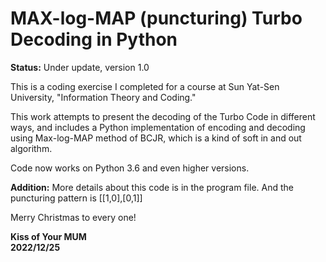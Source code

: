 # MAX-log-MAP (puncturing) Turbo Decoding in Python

**Status:** Under update, version 1.0

This is a coding exercise I completed for a course at Sun Yat-Sen University, "Information Theory and Coding."

This work attempts to present the decoding of the Turbo Code in different ways, 
and includes a Python implementation of encoding and decoding using Max-log-MAP method of BCJR, which is a kind of 
soft in and out algorithm.

Code now works on Python 3.6 and even higher versions.

**Addition:** More details about this code is
in the program file. And the puncturing pattern is [[1,0],[0,1]]


Merry Christmas to every one!


**Kiss of Your MUM  
2022/12/25**

